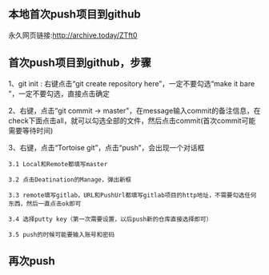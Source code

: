 
## 本地首次push项目到github

永久网页链接:http://archive.today/ZTft0

## 首次push项目到github，步骤

1、git init : 右键点击“git create repository here”，一定不要勾选“make it bare ”，一定不要勾选，直接点击确定

2、右键，点击“git commit -> master"，在message输入commit的备注信息，在check下面点击all，就可以勾选全部的文件，然后点击commit(首次commit可能需要等待时间)

3、右键，点击“Tortoise git”，点击“push”，会出现一个对话框

    3.1 Local和Remote都填写master

    3.2 点击Deatination的Manage，弹出新框

    3.3 remote填写gitlab，URL和PushUrl都填写gitlab项目的http地址，不需要勾选任何东西，然后一直点击ok即可
    
    3.4 选择putty key（第一次需要设置，以后push新的仓库直接选择即可）
    
    3.5 push的时候可能要输入账号和密码

## 再次push
